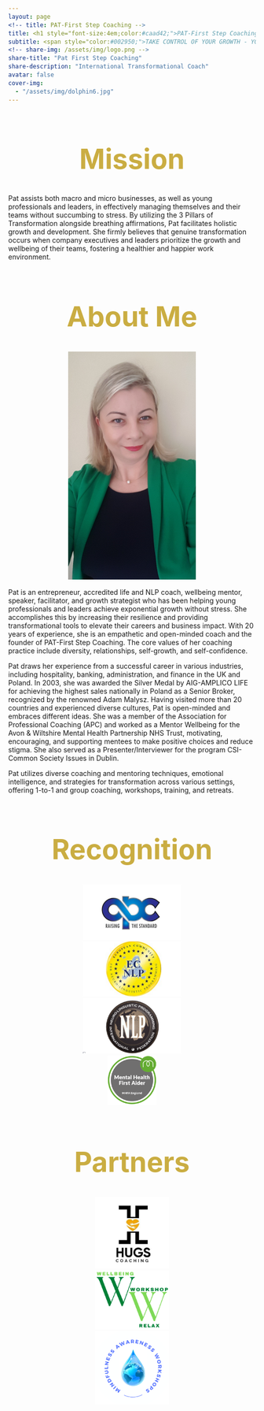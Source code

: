 ```yaml
---
layout: page
<!-- title: PAT-First Step Coaching -->
title: <h1 style="font-size:4em;color:#caad42;">PAT-First Step Coaching</h1>
subtitle: <span style="color:#002950;">TAKE CONTROL OF YOUR GROWTH - YOUR STEP, OUR SUCCESS!</span>
<!-- share-img: /assets/img/logo.png -->
share-title: "Pat First Step Coaching"
share-description: "International Transformational Coach"
avatar: false
cover-img:
  - "/assets/img/dolphin6.jpg"
---
```


<div align="center">
<h1 style="font-size:4em;color:#caad42;">Mission</h1>
</div>

Pat assists both macro and micro businesses, as well as young professionals and leaders, in effectively managing themselves and their teams without succumbing to stress. By utilizing the 3 Pillars of Transformation alongside breathing affirmations, Pat facilitates holistic growth and development. She firmly believes that genuine transformation occurs when company executives and leaders prioritize the growth and wellbeing of their teams, fostering a healthier and happier work environment.


<div align="center">
<h1 style="font-size:4em;color:#caad42;">About Me</h1>
</div>

<p align="center">
  <img width="260" src="/assets/img/Pat2.jpg">
</p>

Pat is an entrepreneur, accredited life and NLP coach, wellbeing mentor, speaker, facilitator, and growth strategist who has been helping young professionals and leaders achieve exponential growth without stress. She accomplishes this by increasing their resilience and providing transformational tools to elevate their careers and business impact. With 20 years of experience, she is an empathetic and open-minded coach and the founder of PAT-First Step Coaching. The core values of her coaching practice include diversity, relationships, self-growth, and self-confidence.

Pat draws her experience from a successful career in various industries, including hospitality, banking, administration, and finance in the UK and Poland. In 2003, she was awarded the Silver Medal by AIG-AMPLICO LIFE for achieving the highest sales nationally in Poland as a Senior Broker, recognized by the renowned Adam Malysz. Having visited more than 20 countries and experienced diverse cultures, Pat is open-minded and embraces different ideas. She was a member of the Association for Professional Coaching (APC) and worked as a Mentor Wellbeing for the Avon & Wiltshire Mental Health Partnership NHS Trust, motivating, encouraging, and supporting mentees to make positive choices and reduce stigma. She also served as a Presenter/Interviewer for the program CSI-Common Society Issues in Dublin.

Pat utilizes diverse coaching and mentoring techniques, emotional intelligence, and strategies for transformation across various settings, offering 1-to-1 and group coaching, workshops, training, and retreats.

<div align="center">
<h1 style="font-size:4em;color:#caad42;">Recognition</h1>
</div>

<div align="center">
<div class="row">
  <div class="column">
    <img src="/assets/logo/APC.png" alt="APC" width="200">
  </div>
  <div class="column">
    <img src="/assets/logo/ECNLP.png" alt="ECNLP" width="200">
  </div>
  <div class="column">
    <img src="/assets/logo/NLP.png" alt="NLP" width="200">
  </div>
  <div class="column">
    <img src="/assets/logo/MHFA.png" alt="MHFA" width="100">
  </div>
</div>
</div>

<div align="center">
<h1 style="font-size:4em;color:#caad42;">Partners</h1>
</div>

<div align="center">
<div class="row">
  <div class="column">
    <img src="/assets/logo/Hugs.jpeg" alt="Hugs" width="150">
  </div>
  <div class="column">
    <img src="/assets/logo/WW.png" alt="WW" width="150">
  </div>
  <div class="column">
    <img src="/assets/logo/Mindfulness.png" alt="Mindfulness" width="150">
  </div>
</div>
</div>

